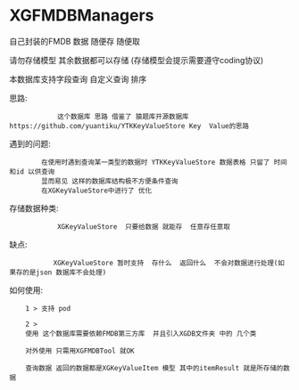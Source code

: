# XGFMDBManagers
 自己封装的FMDB   数据 随便存 随便取
 
 请勿存储模型 其余数据都可以存储  (存储模型会提示需要遵守coding协议)
 
 本数据库支持字段查询 自定义查询  排序
 
  思路:
               
                这个数据库 思路 借鉴了 猿题库开源数据库https://github.com/yuantiku/YTKKeyValueStore Key  Value的思路
   
 遇到的问题:  
     		
     		在使用时遇到查询某一类型的数据时 YTKKeyValueStore 数据表格 只留了 时间 和id 以供查询
            显而易见 这样的数据库结构极不方便条件查询 
            在XGKeyValueStore中进行了 优化
 存储数据种类:
 
                XGKeyValueStore  只要给数据 就能存  任意存任意取
                
  缺点:
              
               XGKeyValueStore 暂时支持  存什么  返回什么  不会对数据进行处理(如果存的是json 数据库不会处理)
 
  如何使用: 
 
 		1 > 支持 pod 
 
 		2 > 
        使用 这个数据库需要依赖FMDB第三方库  并且引入XGDB文件夹 中的 几个类
 
        对外使用 只需用XGFMDBTool 就OK  
        
        查询数据 返回的数据都是XGKeyValueItem 模型 其中的itemResult 就是所存储的数据
